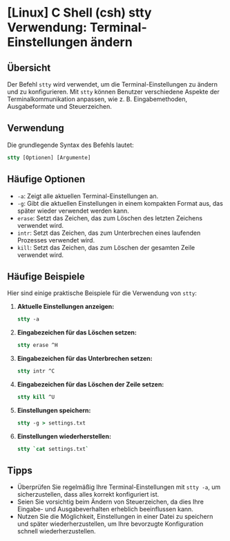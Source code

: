 # [Linux] C Shell (csh) stty Verwendung: Terminal-Einstellungen ändern

## Übersicht
Der Befehl `stty` wird verwendet, um die Terminal-Einstellungen zu ändern und zu konfigurieren. Mit `stty` können Benutzer verschiedene Aspekte der Terminalkommunikation anpassen, wie z. B. Eingabemethoden, Ausgabeformate und Steuerzeichen.

## Verwendung
Die grundlegende Syntax des Befehls lautet:

```csh
stty [Optionen] [Argumente]
```

## Häufige Optionen
- `-a`: Zeigt alle aktuellen Terminal-Einstellungen an.
- `-g`: Gibt die aktuellen Einstellungen in einem kompakten Format aus, das später wieder verwendet werden kann.
- `erase`: Setzt das Zeichen, das zum Löschen des letzten Zeichens verwendet wird.
- `intr`: Setzt das Zeichen, das zum Unterbrechen eines laufenden Prozesses verwendet wird.
- `kill`: Setzt das Zeichen, das zum Löschen der gesamten Zeile verwendet wird.

## Häufige Beispiele
Hier sind einige praktische Beispiele für die Verwendung von `stty`:

1. **Aktuelle Einstellungen anzeigen:**
   ```csh
   stty -a
   ```

2. **Eingabezeichen für das Löschen setzen:**
   ```csh
   stty erase ^H
   ```

3. **Eingabezeichen für das Unterbrechen setzen:**
   ```csh
   stty intr ^C
   ```

4. **Eingabezeichen für das Löschen der Zeile setzen:**
   ```csh
   stty kill ^U
   ```

5. **Einstellungen speichern:**
   ```csh
   stty -g > settings.txt
   ```

6. **Einstellungen wiederherstellen:**
   ```csh
   stty `cat settings.txt`
   ```

## Tipps
- Überprüfen Sie regelmäßig Ihre Terminal-Einstellungen mit `stty -a`, um sicherzustellen, dass alles korrekt konfiguriert ist.
- Seien Sie vorsichtig beim Ändern von Steuerzeichen, da dies Ihre Eingabe- und Ausgabeverhalten erheblich beeinflussen kann.
- Nutzen Sie die Möglichkeit, Einstellungen in einer Datei zu speichern und später wiederherzustellen, um Ihre bevorzugte Konfiguration schnell wiederherzustellen.